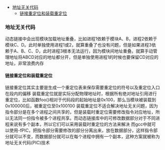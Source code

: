 <!-- TOC -->

- [地址无关代码](#地址无关代码)
    - [链接重定位和装载重定位](#链接重定位和装载重定位)

<!-- /TOC -->

### 地址无关代码
动态链接中会出现模块加载地址重叠，比如进程1依赖于模块A、B，进程2依赖于模块C、D。此时单独使用进程1或2，就算重叠了也没有问题，但是如果进程3依赖于A、B、C、D，此时进程3根本无法运行，因为模块间地址重叠。就算手动管理地址将ABCD对应的地址都分开，但是单独使用进程1的时候也要保留CD对应的地址，非常浪费内存
#### 链接重定位和装载重定位
链接重定位其实主要是生成一个重定位表来保存需要重定位的符号以及重定位入口在段内的偏移
装载重定位就是实际分配物理地址时，根据所有绝对地址引用进行重定位，比如函数foo()相对于代码段的起始地址是0x100，那么当模块被装载到0x100000后，被重定位至0x100100
装载重定位不适合解决地址无关问题，因为指令部分是在多个进程之间共享的，但是装载时重定位需要修改指令对应地址，所以无法同一份指令被多个进程共享。而动态链接库中的可修改数据部分对于不同进程来说有多个副本，所以它们可以采用装载时重定位的方法来解决
而gcc中就可以使用-fPIC，把指令部分需要修改的部分分离出来，放在数据部分，这样指令部分就可以不变，而数据部分就可以在每个进程中拥有一个副本，这种方案就被称为地址无关代码(PIC)技术